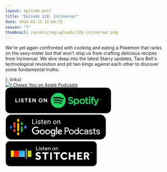 ```yaml
---
layout: episode-post
title: "Episode 228: Incineroar"
date: 2024-02-13 12:04:35
season: "7"
thumbnail: /assets/img/uploads/228-incineroar.png
---
```

We're yet again confronted with cooking and eating a Pokemon that ranks on the sexy-meter but that won't stop us from crafting delicious recipes from Incineroar. We dive deep into the latest Starry updates, Taco Bell's technological revolution and pit two kings against each other to discover some fundamental truths.

{:.links}  
[![I Chews You on Apple Podcasts](https://linkmaker.itunes.apple.com/en-us/badge-lrg.svg?releaseDate=2019-04-16T00:00:00Z&kind=podcast&bubble=podcasts)](https://podcasts.apple.com/us/podcast/228-incineroar/id1455409177?i=1000645152158)  [![I Chews You on Spotify](/assets/img/uploads/spotify-badge-button.svg)](https://open.spotify.com/episode/4cYxA8usz8rBuIF3lhSgS2?si=7rHAJb3gQYC8PcGLNvVLMw)  [![I Chews You on Google Podcasts](/assets/img/uploads/google-podcasts-badge-button.svg)](undefined)  [![I Chews You on Stitcher](/assets/img/uploads/stitcher-badge-button.svg)](undefined)